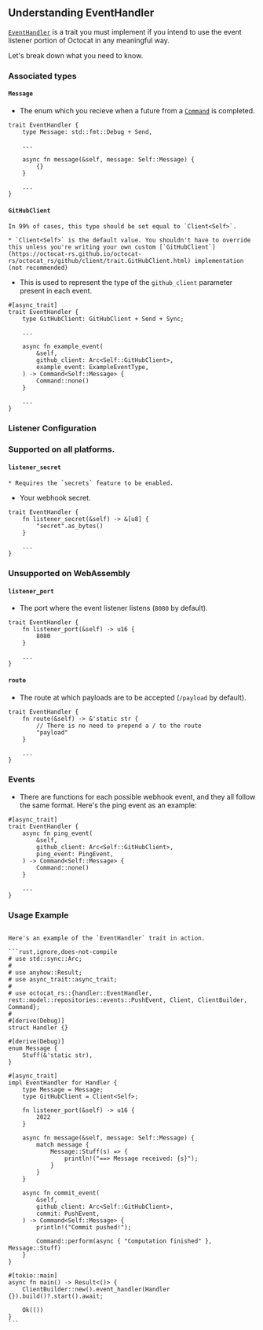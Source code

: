 ## Understanding EventHandler

[`EventHandler`](https://octocat-rs.github.io/octocat-rs/octocat_rs/github/handler/trait.EventHandler.html) is a trait you must implement if you intend to use the event listener portion of Octocat in any meaningful way.

Let's break down what you need to know.

### Associated types

#### `Message`

* The enum which you recieve when a future from a [`Command`](https://octocat-rs.github.io/octocat-rs/octocat_rs/github/command/struct.Command.html) is completed.

```rust,ignore,does-not-compile
trait EventHandler {
    type Message: std::fmt::Debug + Send,

    ...

    async fn message(&self, message: Self::Message) {
        {}
    }

    ...
}
```

#### `GitHubClient`

```admonish note
In 99% of cases, this type should be set equal to `Client<Self>`.

* `Client<Self>` is the default value. You shouldn't have to override this unless you're writing your own custom [`GitHubClient`](https://octocat-rs.github.io/octocat-rs/octocat_rs/github/client/trait.GitHubClient.html) implementation (not recommended)

```

* This is used to represent the type of the `github_client` parameter present in each event.

```rust,ignore,does-not-compile
#[async_trait]
trait EventHandler {
    type GitHubClient: GitHubClient + Send + Sync;

    ...

    async fn example_event(
        &self,
        github_client: Arc<Self::GitHubClient>,
        example_event: ExampleEventType,
    ) -> Command<Self::Message> {
        Command::none()
    }
    
    ...
}
```

### Listener Configuration

### Supported on all platforms.

#### `listener_secret`

```admonish info
* Requires the `secrets` feature to be enabled.
```

* Your webhook secret.

```rust,ignore,does-not-compile
trait EventHandler {
    fn listener_secret(&self) -> &[u8] {
        "secret".as_bytes()
    }

    ...
}
```

### Unsupported on WebAssembly

#### `listener_port`

* The port where the event listener listens (`8080` by default).

```rust,ignore,does-not-compile
trait EventHandler {
    fn listener_port(&self) -> u16 {
        8080
    }

    ...
}
```

#### `route`

* The route at which payloads are to be accepted (`/payload` by default).

```rust,ignore,does-not-compile
trait EventHandler {
    fn route(&self) -> &'static str {
        // There is no need to prepend a / to the route
        "payload"
    }

    ...
}
```

### Events

* There are functions for each possible webhook event, and they all follow the same format. Here's the ping event as an example:

```rust,ignore,does-not-compile
#[async_trait]
trait EventHandler {
    async fn ping_event(
        &self, 
        github_client: Arc<Self::GitHubClient>,
        ping_event: PingEvent,
    ) -> Command<Self::Message> {
        Command::none()
    }

    ...
}
```
### Usage Example

~~~admonish example

Here's an example of the `EventHandler` trait in action.

```rust,ignore,does-not-compile
# use std::sync::Arc;
#
# use anyhow::Result;
# use async_trait::async_trait;
#
# use octocat_rs::{handler::EventHandler, rest::model::repositories::events::PushEvent, Client, ClientBuilder, Command};
#
#[derive(Debug)]
struct Handler {}

#[derive(Debug)]
enum Message {
    Stuff(&'static str),
}

#[async_trait]
impl EventHandler for Handler {
    type Message = Message;
    type GitHubClient = Client<Self>;

    fn listener_port(&self) -> u16 {
        2022
    }

    async fn message(&self, message: Self::Message) {
        match message {
            Message::Stuff(s) => {
                println!("==> Message received: {s}");
            }
        }
    }

    async fn commit_event(
        &self,
        github_client: Arc<Self::GitHubClient>,
        commit: PushEvent,
    ) -> Command<Self::Message> {
        println!("Commit pushed!");

        Command::perform(async { "Computation finished" }, Message::Stuff)
    }
}

#[tokio::main]
async fn main() -> Result<()> {
    ClientBuilder::new().event_handler(Handler {}).build()?.start().await;

    Ok(())
}
```
~~~
